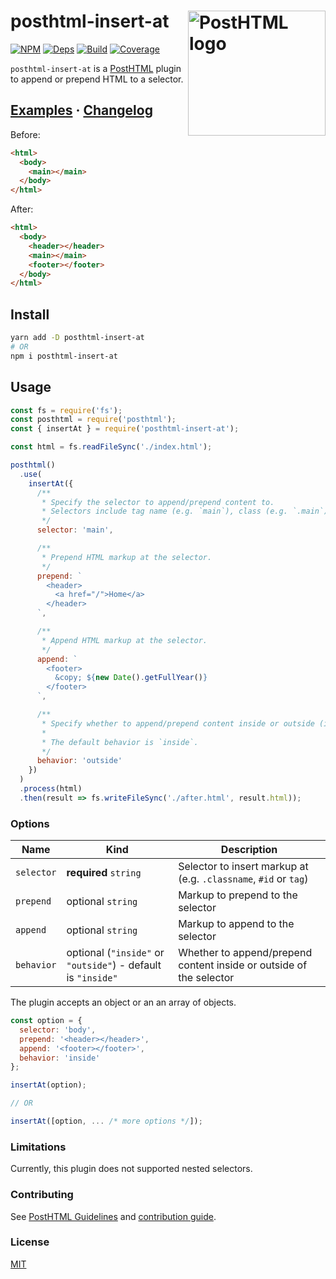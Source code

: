 # posthtml-insert-at <img align="right" width="220" height="200" title="PostHTML logo" src="http://posthtml.github.io/posthtml/logo.svg">

[![NPM][npm]][npm-url]
[![Deps][deps]][deps-url]
[![Build][build]][build-badge]
[![Coverage][codecov-shield]][codecov]

`posthtml-insert-at` is a [PostHTML](https://github.com/posthtml/posthtml) plugin to append or prepend HTML to a selector.

## [Examples](examples/) · [Changelog](CHANGELOG.md)

Before:

```html
<html>
  <body>
    <main></main>
  </body>
</html>
```

After:

```html
<html>
  <body>
    <header></header>
    <main></main>
    <footer></footer>
  </body>
</html>
```

## Install

```bash
yarn add -D posthtml-insert-at
# OR
npm i posthtml-insert-at
```

## Usage

```js
const fs = require('fs');
const posthtml = require('posthtml');
const { insertAt } = require('posthtml-insert-at');

const html = fs.readFileSync('./index.html');

posthtml()
  .use(
    insertAt({
      /**
       * Specify the selector to append/prepend content to.
       * Selectors include tag name (e.g. `main`), class (e.g. `.main`) or id (e.g. `#main`).
       */
      selector: 'main',

      /**
       * Prepend HTML markup at the selector.
       */
      prepend: `
        <header>
          <a href="/">Home</a>
        </header>
      `,

      /**
       * Append HTML markup at the selector.
       */
      append: `
        <footer>
          &copy; ${new Date().getFullYear()}
        </footer>
      `,

      /**
       * Specify whether to append/prepend content inside or outside (i.e. adjacent to) of the selector.
       *
       * The default behavior is `inside`.
       */
      behavior: 'outside'
    })
  )
  .process(html)
  .then(result => fs.writeFileSync('./after.html', result.html));
```

### Options

| Name       | Kind                                                         | Description                                                         |
| ---------- | ------------------------------------------------------------ | ------------------------------------------------------------------- |
| `selector` | **required** `string`                                        | Selector to insert markup at (e.g. `.classname`, `#id` or `tag`)    |
| `prepend`  | optional `string`                                            | Markup to prepend to the selector                                   |
| `append`   | optional `string`                                            | Markup to append to the selector                                    |
| `behavior` | optional (`"inside"` or `"outside"`) - default is `"inside"` | Whether to append/prepend content inside or outside of the selector |

The plugin accepts an object or an an array of objects.

```js
const option = {
  selector: 'body',
  prepend: '<header></header>',
  append: '<footer></footer>',
  behavior: 'inside'
};

insertAt(option);

// OR

insertAt([option, ... /* more options */]);
```

### Limitations

Currently, this plugin does not supported nested selectors.

### Contributing

See [PostHTML Guidelines](https://github.com/posthtml/posthtml/tree/master/docs) and [contribution guide](CONTRIBUTING.md).

### License

[MIT](LICENSE)

[npm]: https://img.shields.io/npm/v/posthtml-insert-at.svg?color=blue
[npm-url]: https://npmjs.com/package/posthtml-insert-at
[deps]: https://david-dm.org/metonym/posthtml-insert-at.svg
[deps-url]: https://david-dm.org/metonym/posthtml-insert-at
[build]: https://travis-ci.com/metonym/posthtml-insert-at.svg?branch=master
[build-badge]: https://travis-ci.com/metonym/posthtml-insert-at
[codecov]: https://codecov.io/gh/metonym/posthtml-insert-at
[codecov-shield]: https://img.shields.io/codecov/c/github/metonym/posthtml-insert-at.svg
